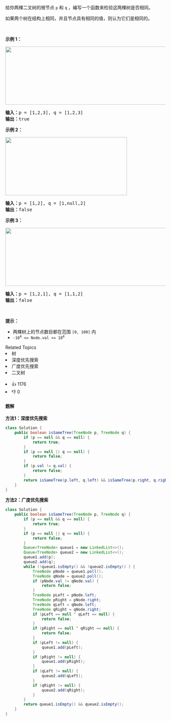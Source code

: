 <p>给你两棵二叉树的根节点 <code>p</code> 和 <code>q</code> ，编写一个函数来检验这两棵树是否相同。</p>

<p>如果两个树在结构上相同，并且节点具有相同的值，则认为它们是相同的。</p>

<p>&nbsp;</p>

<p><strong>示例 1：</strong></p> 
<img alt="" src="https://assets.leetcode.com/uploads/2020/12/20/ex1.jpg" style="width: 622px; height: 182px;" /> 
<pre>
<strong>输入：</strong>p = [1,2,3], q = [1,2,3]
<strong>输出：</strong>true
</pre>

<p><strong>示例 2：</strong></p> 
<img alt="" src="https://assets.leetcode.com/uploads/2020/12/20/ex2.jpg" style="width: 382px; height: 182px;" /> 
<pre>
<strong>输入：</strong>p = [1,2], q = [1,null,2]
<strong>输出：</strong>false
</pre>

<p><strong>示例 3：</strong></p> 
<img alt="" src="https://assets.leetcode.com/uploads/2020/12/20/ex3.jpg" style="width: 622px; height: 182px;" /> 
<pre>
<strong>输入：</strong>p = [1,2,1], q = [1,1,2]
<strong>输出：</strong>false
</pre>

<p>&nbsp;</p>

<p><strong>提示：</strong></p>

<ul> 
 <li>两棵树上的节点数目都在范围 <code>[0, 100]</code> 内</li> 
 <li><code>-10<sup>4</sup> &lt;= Node.val &lt;= 10<sup>4</sup></code></li> 
</ul>

<div><div>Related Topics</div><div><li>树</li><li>深度优先搜索</li><li>广度优先搜索</li><li>二叉树</li></div></div><br><div><li>👍 1176</li><li>👎 0</li></div>

#### 题解

**方法1：深度优先搜索**
```java
class Solution {
    public boolean isSameTree(TreeNode p, TreeNode q) {
        if (p == null && q == null) {
            return true;
        }
        if (p == null || q == null) {
            return false;
        }
        if (p.val != q.val) {
            return false;
        }
        return isSameTree(p.left, q.left) && isSameTree(p.right, q.right);
    }
}
```

**方法2：广度优先搜索**
```java
class Solution {
    public boolean isSameTree(TreeNode p, TreeNode q) {
        if (p == null && q == null) {
            return true;
        }
        if (p == null || q == null) {
            return false;
        }
        Queue<TreeNode> queue1 = new LinkedList<>();
        Queue<TreeNode> queue2 = new LinkedList<>();
        queue1.add(p);
        queue2.add(q);
        while (!queue1.isEmpty() && !queue2.isEmpty() ) {
            TreeNode pNode = queue1.poll();
            TreeNode qNode = queue2.poll();
            if (pNode.val != qNode.val) {
                return false;
            }
            TreeNode pLeft = pNode.left;
            TreeNode pRight = pNode.right;
            TreeNode qLeft = qNode.left;
            TreeNode qRight = qNode.right;
            if (pLeft == null ^ qLeft == null) {
                return false;
            }
            if (pRight == null ^ qRight == null) {
                return false;
            }
            if (pLeft != null) {
                queue1.add(pLeft);
            }
            if (pRight != null) {
                queue1.add(pRight);
            }
            if (qLeft != null) {
                queue2.add(qLeft);
            }
            if (qRight != null) {
                queue2.add(qRight);
            }
        }
        return queue1.isEmpty() && queue2.isEmpty();
    }
}
```
